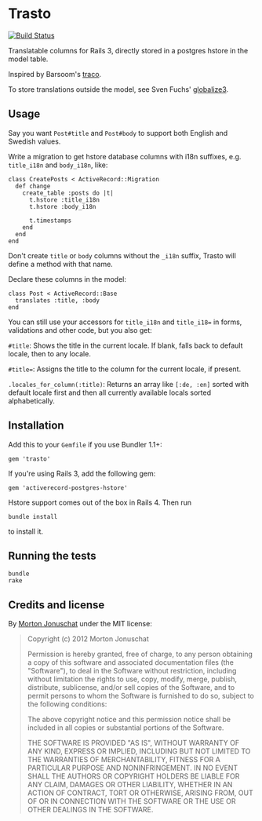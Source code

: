 # Trasto

[![Build Status](https://secure.travis-ci.org/yabawock/trasto.png)](http://travis-ci.org/yabawock/trasto)

Translatable columns for Rails 3, directly stored in a postgres hstore in the model table.

Inspired by Barsoom's [traco](https://github.com/barsoom/traco/).

To store translations outside the model, see Sven Fuchs' [globalize3](https://github.com/svenfuchs/globalize3).

## Usage

Say you want `Post#title` and `Post#body` to support both English and Swedish values.

Write a migration to get hstore database columns with i18n suffixes, e.g. `title_i18n` and `body_i18n`, like:

    class CreatePosts < ActiveRecord::Migration
      def change
        create_table :posts do |t|
          t.hstore :title_i18n
          t.hstore :body_i18n

          t.timestamps
        end
      end
    end

Don't create `title` or `body` columns without the `_i18n` suffix, Trasto will define a method with that name.

Declare these columns in the model:

    class Post < ActiveRecord::Base
      translates :title, :body
    end

You can still use your accessors for `title_i18n` and `title_i18=` in forms, validations and other code, but you also get:

`#title`:  Shows the title in the current locale. If blank, falls back to default locale, then to any locale.

`#title=`: Assigns the title to the column for the current locale, if present.

`.locales_for_column(:title)`: Returns an array like `[:de, :en]` sorted with default locale first and then all currently available locals sorted alphabetically.

## Installation

Add this to your `Gemfile` if you use Bundler 1.1+:

    gem 'trasto'

If you're using Rails 3, add the following gem:

    gem 'activerecord-postgres-hstore'

Hstore support comes out of the box in Rails 4. Then run

    bundle install

to install it.


## Running the tests

    bundle
    rake

## Credits and license

By [Morton Jonuschat](https://github.com/yabawock) under the MIT license:

>  Copyright (c) 2012 Morton Jonuschat
>
>  Permission is hereby granted, free of charge, to any person obtaining a copy
>  of this software and associated documentation files (the "Software"), to deal
>  in the Software without restriction, including without limitation the rights
>  to use, copy, modify, merge, publish, distribute, sublicense, and/or sell
>  copies of the Software, and to permit persons to whom the Software is
>  furnished to do so, subject to the following conditions:
>
>  The above copyright notice and this permission notice shall be included in
>  all copies or substantial portions of the Software.
>
>  THE SOFTWARE IS PROVIDED "AS IS", WITHOUT WARRANTY OF ANY KIND, EXPRESS OR
>  IMPLIED, INCLUDING BUT NOT LIMITED TO THE WARRANTIES OF MERCHANTABILITY,
>  FITNESS FOR A PARTICULAR PURPOSE AND NONINFRINGEMENT. IN NO EVENT SHALL THE
>  AUTHORS OR COPYRIGHT HOLDERS BE LIABLE FOR ANY CLAIM, DAMAGES OR OTHER
>  LIABILITY, WHETHER IN AN ACTION OF CONTRACT, TORT OR OTHERWISE, ARISING FROM,
>  OUT OF OR IN CONNECTION WITH THE SOFTWARE OR THE USE OR OTHER DEALINGS IN
>  THE SOFTWARE.
